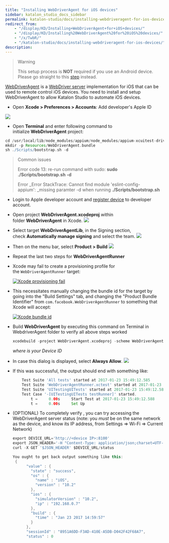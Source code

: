 ```yaml
---
title: "Installing WebDriverAgent for iOS devices"
sidebar: katalon_studio_docs_sidebar
permalink: katalon-studio/docs/installing-webdriveragent-for-ios-devices.html
redirect_from:
    - "/display/KD/Installing+WebDriverAgent+for+iOS+devices/"
    - "/display/KD/Installing%20WebDriverAgent%20for%20iOS%20devices/"
    - "/x/TwbR/"
    - "/katalon-studio/docs/installing-webdriveragent-for-ios-devices/"
description:
---
```

> Warning
>
> This setup process is **NOT** required if you use an Android device. Please go straight to this [step](/pages/viewpage.action?pageId=13698548#MobileonmacOS(new)-Android) instead.

[WebDriverAgent](https://github.com/facebook/WebDriverAgent) is a [WebDriver server](https://w3c.github.io/webdriver/webdriver-spec.html) implementation for iOS that can be used to remote control iOS devices. You need to install and setup WebDriverAgent to allow Katalon Studio to automate iOS devices.

*   Open **Xcode > Preferences > Accounts**: Add developer's Apple ID 

![](../../images/katalon-studio/docs/installing-webdriveragent-for-ios-devices/image2016-12-21-153A513A4.png)



*   Open **Terminal** and enter following command to initialize **WebDriverAgent** project:

```groovy
cd /usr/local/lib/node_modules/appium/node_modules/appium-xcuitest-driver/WebDriverAgent
mkdir -p Resources/WebDriverAgent.bundle
sh ./Scripts/bootstrap.sh -d
```

> Common issues
>
> Error code 13: re-run command with sudo: **sudo ./Scripts/bootstrap.sh -d**
>
> Error _Error StackTrace: Cannot find module 'eslint-config-appium': _missing paramter -d when running **./Scripts/bootstrap.sh**

*   Login to Apple developer account and [register device](https://www.wikihow.com/Add-a-New-Device-to-Your-Apple-Developer-Portal) to developer account.


*   Open project **WebDriverAgent.xcodeproj** within folder **WebDriverAgent** in Xcode.
    ![](../../images/katalon-studio/docs/installing-webdriveragent-for-ios-devices/image2016-12-21-153A513A29.png)


*   Select target **WebDriverAgentLib**, in the Signing section, check **Automatically manage signing** and select the team.
    ![](../../images/katalon-studio/docs/installing-webdriveragent-for-ios-devices/image2016-12-21-153A513A56.png)


*   Then on the menu bar, select **Product > Build**
    **![](../../images/katalon-studio/docs/installing-webdriveragent-for-ios-devices/image2016-12-21-153A523A23.png)**

*   Repeat the last two steps for **WebDriverAgentRunner**

*   Xcode may fail to create a provisioning profile for the `WebDriverAgentRunner` target:

    [![Xcode provisioning fail](../../images/katalon-studio/docs/installing-webdriveragent-for-ios-devices/xcode-facebook-fail.png)](https://github.com/appium/appium/blob/master/docs/en/drivers/ios-xcuitest-img/xcode-facebook-fail.png)

*   This necessitates manually changing the bundle id for the target by going into the "Build Settings" tab, and changing the "Product Bundle Identifier" from `com.facebook.WebDriverAgentRunner` to something that Xcode will accept:

    [![Xcode bundle id](../../images/katalon-studio/docs/installing-webdriveragent-for-ios-devices/xcode-bundle-id.png)](https://github.com/appium/appium/blob/master/docs/en/drivers/ios-xcuitest-img/xcode-bundle-id.png)


*   Build **WebDriverAgent** by executing this command on Terminal in WebdriverAgent folder to verify all above steps worked

    ```groovy
    xcodebuild -project WebDriverAgent.xcodeproj -scheme WebDriverAgentRunner -destination 'id=<udid>' test
    ```

    _where <udid> is your Device ID_

*   In case this dialog is displayed, select **Always Allow**.
    ![](../../images/katalon-studio/docs/installing-webdriveragent-for-ios-devices/image2016-12-21-153A543A6.png)



*   If this was successful, the output should end with something like:

    ```groovy
        Test Suite 'All tests' started at 2017-01-23 15:49:12.585
        Test Suite 'WebDriverAgentRunner.xctest' started at 2017-01-23 15:49:12.586
        Test Suite 'UITestingUITests' started at 2017-01-23 15:49:12.587
        Test Case '-[UITestingUITests testRunner]' started.
            t =     0.00s     Start Test at 2017-01-23 15:49:12.588
            t =     0.00s     Set Up
    ```


*   (OPTIONAL) To completely verify , you can try accessing the WebDriverAgent server status (note: you _must_ be on the same network as the device, and know its IP address, from Settings => Wi-Fi => Current Network)

    ```groovy
    export DEVICE_URL='http://<device IP>:8100'
    export JSON_HEADER='-H "Content-Type: application/json;charset=UTF-8, accept:application/json"'
    curl -X GET '$JSON_HEADER' $DEVICE_URL/status
    ```

    ```groovy
    You ought to get back output something like this:
     {
          "value" : {
            "state" : "success",
            "os" : {
              "name" : "iOS",
              "version" : "10.2"
            },
            "ios" : {
              "simulatorVersion" : "10.2",
              "ip" : "192.168.0.7"
            },
            "build" : {
              "time" : "Jan 23 2017 14:59:57"
            }
          },
          "sessionId" : "8951A6DD-F3AD-410E-A5DB-D042F42F68A7",
          "status" : 0
    ```
